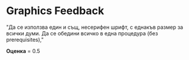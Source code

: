 
# Graphics Feedback #
"Да се използва един и същ, несерифен шрифт, с еднакъв размер за всички думи.
Да се обедини всичко в една процедура (без prerequisites),"

**Оценка** = 0.5
